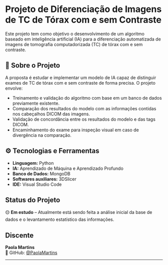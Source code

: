 # Projeto de Diferenciação de Imagens de TC de Tórax com e sem Contraste

Este projeto tem como objetivo o desenvolvimento de um algoritmo baseado em inteligência artificial (IA) para a diferenciação automatizada de imagens de tomografia computadorizada (TC) de tórax com e sem contraste.

## 🧠 Sobre o Projeto

A proposta é estudar e implementar um modelo de IA capaz de distinguir exames de TC de tórax com e sem contraste de forma precisa. O projeto envolve:

- Treinamento e validação do algoritmo com base em um banco de dados previamente existente.
- Comparação dos resultados do modelo com as informações contidas nos cabeçalhos DICOM das imagens.
- Validação de concordância entre os resultados do modelo e das tags DICOM.
- Encaminhamento do exame para inspeção visual em caso de divergência na comparação.

## ⚙️ Tecnologias e Ferramentas

- **Linguagem:** Python  
- **IA:** Aprendizado de Máquina e Aprendizado Profundo  
- **Banco de Dados:** MongoDB  
- **Softwares auxiliares:** 3DSlicer  
- **IDE:** Visual Studio Code

## Status do Projeto

🟡 **Em estudo** – Atualmente está sendo feita a análise inicial da base de dados e o levantamento estatístico das informações.

## Discente

**Paola Martins**  
🔗 GitHub: [@PaolaMartins](https://github.com/PaolaMartins)

---



